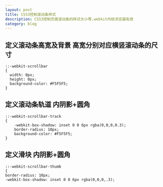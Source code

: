 ```yaml
---
layout: post
title: CSS3控制滚动条样式
description: CSS3控制页面滚动条的样式大小等,webkit内核浏览器有效
category: blog
---
```


## 定义滚动条高宽及背景 高宽分别对应横竖滚动条的尺寸
  ```  
::-webkit-scrollbar  
{  
    width: 0px;  
    height: 0px;  
    background-color: #F5F5F5;  
}  
```
  
## 定义滚动条轨道 内阴影+圆角
```
::-webkit-scrollbar-track  
{  
    -webkit-box-shadow: inset 0 0 6px rgba(0,0,0,0.3);  
    border-radius: 10px;  
    background-color: #F5F5F5;  
}  
```
  
## 定义滑块 内阴影+圆角

    ::-webkit-scrollbar-thumb  
    {  
    border-radius: 10px;  
    -webkit-box-shadow: inset 0 0 6px rgba(0,0,0,.3);  
    





